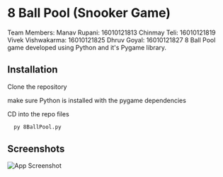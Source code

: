 # 8 Ball Pool (Snooker Game)
Team Members:
Manav Rupani: 16010121813
Chinmay Teli: 16010121819
Vivek Vishwakarma: 16010121825
Dhruv Goyal: 16010121827
8 Ball Pool game developed using Python and it's Pygame library.





## Installation

Clone the repository

make sure Python is installed with the pygame dependencies

CD into the repo files

```bash
  py 8BallPool.py
```
    
## Screenshots

![App Screenshot](https://i.imgur.com/mZfX0HY.png)



